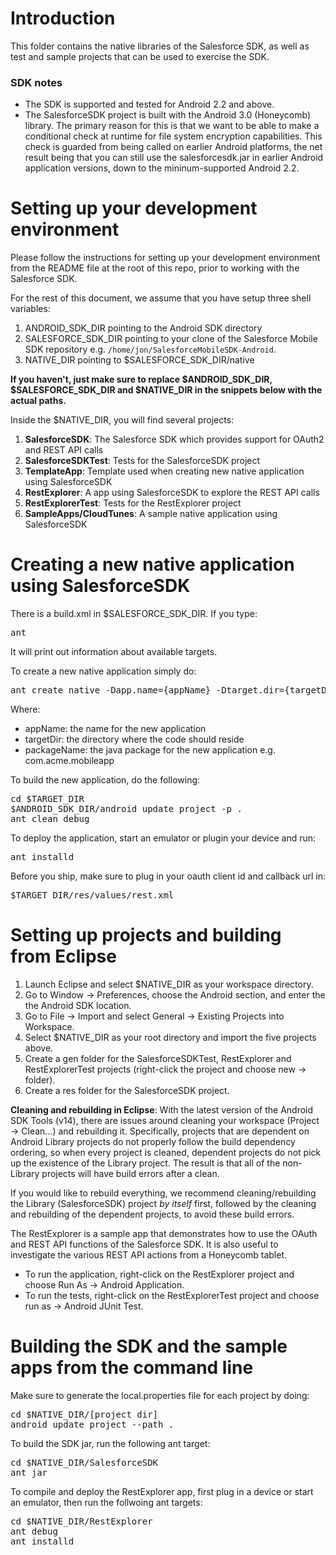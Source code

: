 # Introduction

This folder contains the native libraries of the Salesforce SDK, as well as test and sample projects that can be used to exercise the SDK.

### SDK notes

* The SDK is supported and tested for Android 2.2 and above.
* The SalesforceSDK project is built with the Android 3.0 (Honeycomb) library.  The primary reason for this is that we want to be able to make a conditional check at runtime for file system encryption capabilities.  This check is guarded from being called on earlier Android platforms, the net result being that you can still use the salesforcesdk.jar in earlier Android application versions, down to the mininum-supported Android 2.2.

# Setting up your development environment

Please follow the instructions for setting up your development environment from the README file at the root of this repo, prior to working with the Salesforce SDK.

For the rest of this document, we assume that you have setup three shell variables:

1. ANDROID_SDK_DIR pointing to the Android SDK directory
2. SALESFORCE_SDK_DIR pointing to your clone of the Salesforce Mobile SDK repository e.g. `/home/jon/SalesforceMobileSDK-Android`.
3. NATIVE_DIR pointing to $SALESFORCE_SDK_DIR/native

**If you haven't, just make sure to replace $ANDROID_SDK_DIR, $SALESFORCE_SDK_DIR and $NATIVE_DIR in the snippets below with the actual paths.**

Inside the $NATIVE_DIR, you will find several projects:

1. **SalesforceSDK**: The Salesforce SDK which provides support for OAuth2 and REST API calls
2. **SalesforceSDKTest**: Tests for the SalesforceSDK project
3. **TemplateApp**: Template used when creating new native application using SalesforceSDK
4. **RestExplorer**: A app using SalesforceSDK to explore the REST API calls
5. **RestExplorerTest**: Tests for the RestExplorer project
6. **SampleApps/CloudTunes**: A sample native application using SalesforceSDK

# Creating a new native application using SalesforceSDK

There is a build.xml in $SALESFORCE_SDK_DIR.
If you type:
<pre>
ant
</pre>

It will print out information about available targets.

To create a new native application simply do:
<pre>
ant create_native -Dapp.name={appName} -Dtarget.dir={targetDir} -Dpackage.name={packageName} 
</pre>

Where:
* appName: the name for the new application 
* targetDir: the directory where the code should reside 
* packageName: the java package for the new application e.g. com.acme.mobileapp

To build the new application, do the following:
<pre>
cd $TARGET_DIR
$ANDROID_SDK_DIR/android update project -p .
ant clean debug
</pre>

To deploy the application, start an emulator or plugin your device and run:
<pre>
ant installd
</pre>


Before you ship, make sure to plug in your oauth client id and callback url in:
<pre>
$TARGET_DIR/res/values/rest.xml
</pre>

# Setting up projects and building from Eclipse

1. Launch Eclipse and select $NATIVE_DIR as your workspace directory.
2. Go to Window -> Preferences, choose the Android section, and enter the the Android SDK location.
3. Go to File -> Import and select General -> Existing Projects into Workspace.
4. Select $NATIVE_DIR as your root directory and import the five projects above.
5. Create a gen folder for the SalesforceSDKTest, RestExplorer and RestExplorerTest projects (right-click the project and choose new -> folder).
6. Create a res folder for the SalesforceSDK project.

**Cleaning and rebuilding in Eclipse**: With the latest version of the Android SDK Tools (v14), there are issues around cleaning your workspace (Project -> Clean...) and rebuilding it.  Specifically, projects that are dependent on Android Library projects do not properly follow the build dependency ordering, so when every project is cleaned, dependent projects do not pick up the existence of the Library project.  The result is that all of the non-Library projects will have build errors after a clean.

If you would like to rebuild everything, we recommend cleaning/rebuilding the Library (SalesforceSDK) project *by itself* first, followed by the cleaning and rebuilding of the dependent projects, to avoid these build errors.

The RestExplorer is a sample app that demonstrates how to use the OAuth and REST API functions of the Salesforce SDK. It is also useful to investigate the various REST API actions from a Honeycomb tablet.

* To run the application, right-click on the RestExplorer project and choose Run As -> Android Application.
* To run the tests, right-click on the RestExplorerTest project and choose run as -> Android JUnit Test.

# Building the SDK and the sample apps from the command line

Make sure to generate the local.properties file for each project by doing:
<pre>
cd $NATIVE_DIR/[project dir]
android update project --path .
</pre>

To build the SDK jar, run the following ant target:
<pre>
cd $NATIVE_DIR/SalesforceSDK
ant jar
</pre>

To compile and deploy the RestExplorer app, first plug in a device or start an emulator, then run the follwoing ant targets:
<pre>
cd $NATIVE_DIR/RestExplorer
ant debug 
ant installd
</pre>


